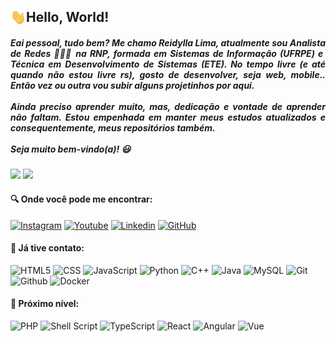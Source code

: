 <p align="left">
<h2>
	<b>Hello, World! </b>  <img align="left" src="hello-world.gif" width="25px">
</h2>
</p>
<h5 align="justify"> Eai pessoal, tudo bem? Me chamo Reidylla Lima, atualmente sou Analista de Redes 👩🏽‍💻 na RNP, formada em Sistemas de Informação (UFRPE) e Técnica em Desenvolvimento de Sistemas (ETE). No tempo livre (e até quando não estou livre rs), gosto de desenvolver, seja web, mobile.. Então vez ou outra vou subir alguns projetinhos por aqui.  
  <br>
  <br>
  Ainda preciso aprender muito, mas, dedicação e vontade de aprender não faltam. Estou empenhada em manter meus estudos atualizados e consequentemente, meus repositórios também. 
  <br>
  <br>
  Seja muito bem-vindo(a)! 😃</h5>

<div align="justify">
  <img height="180em" src="https://github-readme-stats.vercel.app/api?username=reidyllalima&show_icons=true&theme=tokyonight"/>
  <img height="180em" src="https://github-readme-stats.vercel.app/api/top-langs/?username=reidyllalima&layout=compact&theme=tokyonight"/>
</div>

<h4>🔍 Onde você pode me encontrar:</h4>
<div>
 
  [![Instagram](https://img.shields.io/badge/Instagram-E4405F?style=for-the-badge&logo=instagram&logoColor=white)](https://instagr.am/reidylla.lima)
  [![Youtube](https://img.shields.io/badge/YouTube-FF0000?style=for-the-badge&logo=youtube&logoColor=white)](https://www.youtube.com/channel/UC2Q0rr0XX2KY-faKfvJTAwg)
  [![Linkedin](https://img.shields.io/badge/LinkedIn-0077B5?style=for-the-badge&logo=linkedin&logoColor=white)](https://linkedin.com/in/reidylla-lima-ba2040144)
  [![GitHub](https://img.shields.io/badge/GitHub-100000?style=for-the-badge&logo=github&logoColor=white)](https://github.com/reidyllalima)
  
</div>

<h4 align="left"> 🎯 Já tive contato: </h4>

<div>

  ![HTML5](https://img.shields.io/badge/HTML5-E34F26?style=for-the-badge&logo=html5&logoColor=white)
  ![CSS](https://img.shields.io/badge/CSS-239120?&style=for-the-badge&logo=css3&logoColor=white)
  ![JavaScript](https://img.shields.io/badge/JavaScript-F7DF1E?style=for-the-badge&logo=javascript&logoColor=black)
  ![Python](https://img.shields.io/badge/Python-3776AB?style=for-the-badge&logo=python&logoColor=white)
  ![C++](https://img.shields.io/badge/C%2B%2B-00599C?style=for-the-badge&logo=c%2B%2B&logoColor=white)
  ![Java](https://img.shields.io/badge/Java-ED8B00?style=for-the-badge&logo=java&logoColor=white)
  ![MySQL](https://img.shields.io/badge/MySQL-00000F?style=for-the-badge&logo=mysql&logoColor=white)
  ![Git](https://img.shields.io/badge/git%20-%23F05033.svg?&style=for-the-badge&logo=git&logoColor=white)  
  ![Github](https://img.shields.io/badge/github%20-%23121011.svg?&style=for-the-badge&logo=github&logoColor=white)
  ![Docker](https://img.shields.io/badge/docker%20-%230db7ed.svg?&style=for-the-badge&logo=docker&logoColor=white)
 
  
</div>

<h4 align="left">🚀 Próximo nível: </h4>

<div>

  ![PHP](https://img.shields.io/badge/PHP-777BB4?style=for-the-badge&logo=php&logoColor=white)
  ![Shell Script](https://img.shields.io/badge/Shell_Script-121011?style=for-the-badge&logo=gnu-bash&logoColor=white)
  ![TypeScript](https://img.shields.io/badge/TypeScript-007ACC?style=for-the-badge&logo=typescript&logoColor=white)
  ![React](https://img.shields.io/badge/React-20232A?style=for-the-badge&logo=react&logoColor=61DAFB)
  ![Angular](https://img.shields.io/badge/Angular-DD0031?style=for-the-badge&logo=angular&logoColor=white)
  ![Vue](https://img.shields.io/badge/Vue.js-35495E?style=for-the-badge&logo=vue.js&logoColor=4FC08D)
  
</div>

